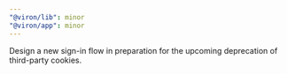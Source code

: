 ```yaml
---
"@viron/lib": minor
"@viron/app": minor
---
```


Design a new sign-in flow in preparation for the upcoming deprecation of third-party cookies.

